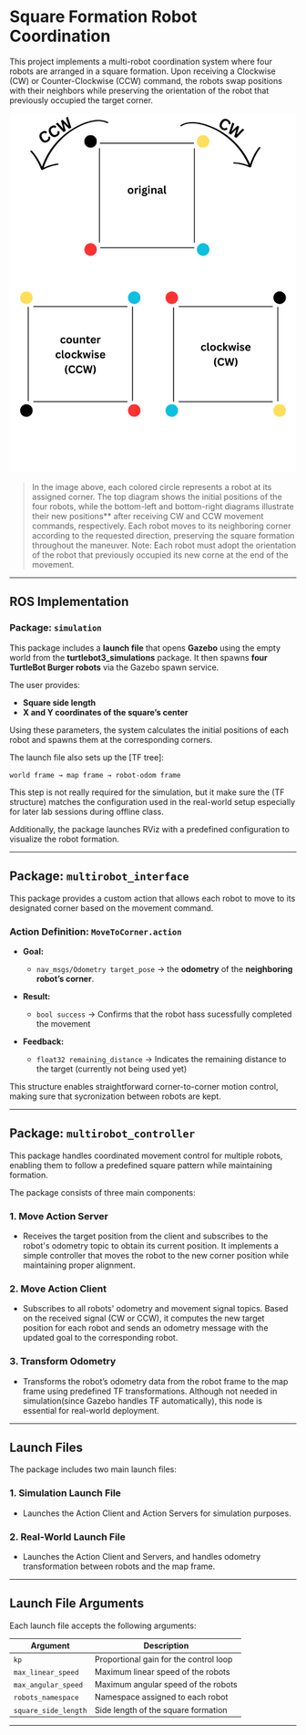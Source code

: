 # Square Formation Robot Coordination

This project implements a multi-robot coordination system where four robots are arranged in a square formation. Upon receiving a Clockwise (CW) or Counter-Clockwise (CCW) command, the robots swap positions with their neighbors while preserving the orientation of the robot that previously occupied the target corner.

![Square formation example](images/square.png)

> In the image above, each colored circle represents a robot at its assigned corner.
> The top diagram shows the initial positions of the four robots, while the bottom-left and bottom-right diagrams illustrate their new positions** after receiving CW and CCW movement commands, respectively.
> Each robot moves to its neighboring corner according to the requested direction, preserving the square formation throughout the maneuver.
> Note: Each robot must adopt the orientation of the robot that previously occupied its new corne at the end of the movement.

---

## ROS Implementation

###  Package: `simulation`

This package includes a **launch file** that opens **Gazebo** using the empty world from the **turtlebot3_simulations** package.
It then spawns **four TurtleBot Burger robots** via the Gazebo spawn service.

The user provides:

* **Square side length**
* **X and Y coordinates of the square’s center**

Using these parameters, the system calculates the initial positions of each robot and spawns them at the corresponding corners.

The launch file also sets up the [TF tree]:

```
world frame → map frame → robot-odom frame
```

This step is not really required for the simulation, but it make sure the (TF structure) matches the configuration used in the real-world setup especially for later lab sessions during offline class.

Additionally, the package launches RViz with a predefined configuration to visualize the robot formation.

---

## Package: `multirobot_interface`

This package provides a custom action that allows each robot to move to its designated corner based on the movement command.

### Action Definition: `MoveToCorner.action`

* **Goal:**

  * `nav_msgs/Odometry target_pose` → the **odometry** of the **neighboring robot’s corner**.

* **Result:**

  * `bool success` → Confirms that the robot hass sucessfully completed the movement

* **Feedback:**

  * `float32 remaining_distance` → Indicates the remaining distance to the target (currently not being used yet)

This structure enables straightforward corner-to-corner motion control, making sure that sycronization between robots are kept.

---

## Package: `multirobot_controller`

This package handles coordinated movement control for multiple robots, enabling them to follow a predefined square pattern while maintaining formation.

The package consists of three main components:

### 1. **Move Action Server**

* 
  Receives the target position from the client and subscribes to the robot's odometry topic to obtain its current position.
  It implements a simple controller that moves the robot to the new corner position while maintaining proper alignment.

### 2. **Move Action Client**

* 
  Subscribes to all robots' odometry and movement signal topics.
  Based on the received signal (CW or CCW), it computes the new target position for each robot and sends an odometry message with the updated goal to the corresponding robot.

### 3. **Transform Odometry**

* 
  Transforms the robot’s odometry data from the robot frame to the map frame using predefined TF transformations.
  Although not needed in simulation(since Gazebo handles TF automatically), this node is essential for real-world deployment.

---

## Launch Files

The package includes two main launch files:

### 1. **Simulation Launch File**

* Launches the Action Client and Action Servers for simulation purposes.

### 2. **Real-World Launch File**

* Launches the Action Client and Servers, and handles odometry transformation between robots and the map frame.

---

## Launch File Arguments

Each launch file accepts the following arguments:

| Argument             | Description                            |
| -------------------- | -------------------------------------- |
| `kp`                 | Proportional gain for the control loop |
| `max_linear_speed`   | Maximum linear speed of the robots     |
| `max_angular_speed`  | Maximum angular speed of the robots    |
| `robots_namespace`   | Namespace assigned to each robot       |
| `square_side_length` | Side length of the square formation    |

---


